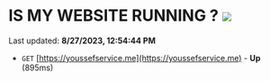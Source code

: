 # IS MY WEBSITE RUNNING ? [![](https://img.shields.io/static/v1?label=Sponsor&message=%E2%9D%A4&logo=GitHub&color=%23fe8e86)](https://github.com/sponsors/<username>)

Last updated: **8/27/2023, 12:54:44 PM**

- `GET` [https://youssefservice.me](https://youssefservice.me) - **Up** (895ms)
